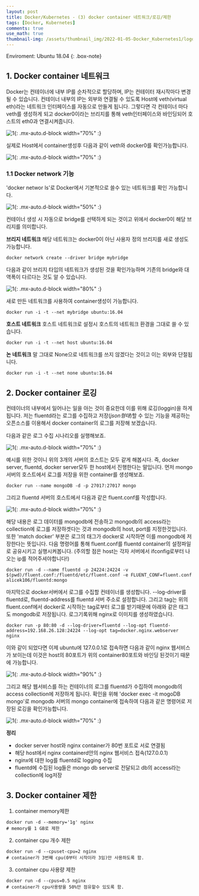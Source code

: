 ```yaml
---
layout: post
title: Docker/Kubernetes - (3) docker container 네트워크/로깅/제한
tags: [Docker, Kubernetes]
comments: true
use_math: true
thumbnail-img: /assets/thumbnail_img/2022-01-05-Docker_Kubernetes1/logo.png
---
```


Enviroment: Ubuntu 18.04 
{: .box-note}

## 1. Docker container 네트워크

Docker는 컨테이너에 내부 IP를 순차적으로 할당하며, IP는 컨테이터 재시작마다 변경될 수 있습니다. 컨테이너 내부의 IP는 외부와 연결될 수 있도록 Host에 veth(virtual eth)라는 네트워크 인터페이스를 자동으로 만들게 됩니다. 그렇다면 각 컨테이너 마다 veth를 생성하게 되고 docker0이라는 브리지를 통해 veth인터페이스와 바인딩되어 호스트의 eth0과 연결시켜줍니다.

![1](https://da2so.github.io/assets/post_img/2022-01-07-Docker_Kubernetes3/1.png){: .mx-auto.d-block width="70%" :}

실제로 Host에서 container생성후 다음과 같이 veth와 docker0를 확인가능합니다.


![1](https://da2so.github.io/assets/post_img/2022-01-07-Docker_Kubernetes3/2.png){: .mx-auto.d-block width="70%" :}

### 1.1 Docker network 기능

'docker networ ls'로 Docker에서 기본적으로 쓸수 있는 네트워크를 확인 가능합니다.

![1](https://da2so.github.io/assets/post_img/2022-01-07-Docker_Kubernetes3/3.png){: .mx-auto.d-block width="50%" :}

컨테이너 생성 시 자동으로 bridge를 선택하게 되는 것이고 위에서 docker0이 해당 브리지를 의미합니다.

__브리지 네트워크__
해당 네트워크는 docker0이 아닌 사용자 정의 브리지를 새로 생성도 가능합니다.

```
docker network create --driver bridge mybridge
```

다음과 같이 브리지 타입의 네트워크가 생성된 것을 확인가능하며 기존의 bridge와 대역폭이 다르다는 것도 알 수 있습니다.

![1](https://da2so.github.io/assets/post_img/2022-01-07-Docker_Kubernetes3/4.png){: .mx-auto.d-block width="80%" :}


새로 만든 네트워크를 사용하여 container생성이 가능합니다.

```
docker run -i -t --net mybridge ubuntu:16.04
```


__호스트 네트워크__
호스트 네트워크로 설정시 호스트의 네트워크 환경을 그대로 쓸 수 있습니다.

```
docker run -i -t --net host ubuntu:16.04
```


__논 네트워크__
말 그대로 None으로 네트워크를 쓰지 않겠다는 것이고 이는 외부와 단절됩니다.

```
docker run -i -t --net none ubuntu:16.04
```


## 2. Docker container 로깅

컨테이너의 내부에서 일어나는 일을 아는 것이 중요한데 이를 위해 로깅(loggin)을 하게 됩니다.
저는 fluentd라는 로그를 수집하고 저장(*json형태*)할 수 있는 기능을 제공하는 오픈소스를 이용해서 docker container의 로그를 저장해 보겠습니다.

다음과 같은 로그 수집 시나리오를 실행해보죠.

![1](https://da2so.github.io/assets/post_img/2022-01-07-Docker_Kubernetes3/5.png){: .mx-auto.d-block width="70%" :}

예시를 위한 것이니 위의 3개의 서버의 호스트는 모두 같게 해봅시다. 즉, docker server, fluentd, docker server모두 한 host에서 진행한다는 말입니다.
먼저 mongo 서버의 호스트에서 로그를 저장을 위한 container를 생성해보죠.

```
docker run --name mongoDB -d -p 27017:27017 mongo
```

그리고 fluentd 서버의 호스트에서 다음과 같은 fluent.conf를 작성합니다.

![1](https://da2so.github.io/assets/post_img/2022-01-07-Docker_Kubernetes3/6.png){: .mx-auto.d-block width="70%" :}


해당 내용은 로그 데이터를 mongodb에 전송하고 mongodb의 access라는 collection에 로그를 저장하겟다는 것과 mongodb의 host, port를 지정한것입니다.
또한 'match docker' 부분은 로그의 태그가 docker로 시작하면 이를 mongodb에 저장한다는 뜻입니다. 다음 명령어를 통해 fluent.conf를 fluentd container의 설정파일로 공유시키고
실행시켜봅니다. (주의할 점은 host는 각자 서버에서 ifconfig로부터 나오는 ip를 적어주셔야합니다!)

```
docker run -d --name fluentd -p 24224:24224 -v $(pwd)/fluent.conf:/fluentd/etc/fluent.conf -e FLUENT_CONF=fluent.conf alicek106/fluentd:mongo
```

마지막으로 docker서버에서 로그를 수집할 컨테이너를 생성합니다. --log-driver를 fluentd로, fluentd-address를 fluentd 서버 주소로 설정합니다. 그리고 tag는 위의 fluent.conf에서 docker로 시작하는 tag로부터 로그를 받기때문에 아래와 같은 태그도 mongodb로 저장됩니다. 로그기록위해 nginx로 이미지를 생성하였습니다.

```
docker run -p 80:80 -d --log-driver=fluentd --log-opt fluentd-address=192.168.26.128:24224 --log-opt tag=docker.nginx.webserver nginx
```

이와 같이 되었다면 이제 ubuntu에 127.0.0.1로 접속하면 다음과 같이 nginx 웹서비스가 보이는데 이것은 host의 80포트가 위의 container80포트와 바인딩 된것이기 때문에 가능합니다.

![1](https://da2so.github.io/assets/post_img/2022-01-07-Docker_Kubernetes3/7.png){: .mx-auto.d-block width="90%" :}


그리고 해당 웹서비스를 하는 컨테이너의 로그를 fluentd가 수집하여 mongodb의 access collection에 저장하게 됩니다. 확인을 위해 'docker exec -it mogoDB mongo'로 mongodb 서버의 mongo container에 접속하여 다음과 같은 명령어로 저장된 로깅을 확인가능합니다.


![1](https://da2so.github.io/assets/post_img/2022-01-07-Docker_Kubernetes3/8.png){: .mx-auto.d-block width="70%" :}


__정리__
- docker server host와 nginx container가 80번 포트로 서로 연결됨
- 해당 host에서 nginx containerd안의 nginx 웹서비스 접속(127.0.0.1)
- nginx에 대한 log를 fluentd로 logging 수집
- fluentd에 수집된 log들은 mongo db server로 전달되고 db의 access라는 collection에 log저장

## 3. Docker container 제한

1. container memory제한
```
docker run -d --memory='1g' nginx
# memory를 1 GB로 제한
```

2. container cpu 개수 제한
```
docker run -d --cpuset-cpu=2 nginx
# container가 3번째 cpu(0부터 시작이라 3임)만 사용하도록 함.
```

3. container cpu 사용량 제한
```
docker run -d --cpus=0.5 nginx
# container가 cpu사용량을 50%만 점유할수 있도록 함.
```

